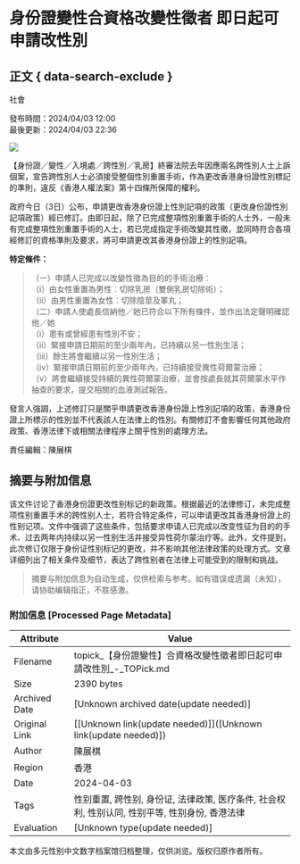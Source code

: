 # 身份證變性合資格改變性徵者 即日起可申請改性別

## 正文 { data-search-exclude }


社會

發布時間：2024/04/03 12:00  
最後更新：2024/04/03 22:36

![](https://static04.hket.com/res/v3/image/content/3735000/3736614/2A09AB13-C482-4257-B747-E025DE527761_1024.jpeg)

【身份證／變性／入境處／跨性別／乳房】終審法院去年因應兩名跨性別人士上訴個案，宣告跨性別人士必須接受整個性別重置手術，作為更改香港身份證性別標記的準則，違反《香港人權法案》第十四條所保障的權利。

政府今日（3日）公布，申請更改香港身份證上性別記項的政策（更改身份證性別記項政策）經已修訂。由即日起，除了已完成整項性別重置手術的人士外，一般未有完成整項性別重置手術的人士，若已完成指定手術改變其性徵，並同時符合各項經修訂的資格準則及要求，將可申請更改其香港身份證上的性別記項。

**特定條件：**

> （一）申請人已完成以改變性徵為目的的手術治療︰   
> （i）由女性重置為男性︰切除乳房（雙側乳房切除術）；   
> （ii）由男性重置為女性︰切除陰莖及睪丸；   
> （二）申請人使處長信納他／她已符合以下所有條件，並作出法定聲明確認他／她   
> （i）患有或曾經患有性別不安；   
> （ii）緊接申請日期前的至少兩年內，已持續以另一性別生活；   
> （iii）餘生將會繼續以另一性別生活；   
> （iv）緊接申請日期前的至少兩年內，已持續接受異性荷爾蒙治療；   
> （v）將會繼續接受持續的異性荷爾蒙治療，並會按處長就其荷爾蒙水平作抽查的要求，提交相關的血液測試報告。  

發言人強調，上述修訂只是關乎申請更改香港身份證上性別記項的政策，香港身份證上所標示的性別並不代表該人在法律上的性別。有關修訂不會影響任何其他政府政策、香港法律下或相關法律程序上關乎性別的處理方法。

責任編輯：陳展棋
<!-- tcd_original_link https://topick.hket.com/article/3736614/%E3%80%90%E8%BA%AB%E4%BB%BD%E8%AD%89%E8%AE%8A%E6%80%A7%E3%80%91%E5%90%88%E8%B3%87%E6%A0%BC%E6%94%B9%E8%AE%8A%E6%80%A7%E5%BE%B5%E8%80%85%E3%80%80%E5%8D%B3%E6%97%A5%E8%B5%B7%E5%8F%AF%E7%94%B3%E8%AB%8B%E6%94%B9%E6%80%A7%E5%88%A5 -->


## 摘要与附加信息

<!-- tcd_abstract -->
该文件讨论了香港身份證更改性别标记的新政策。根据最近的法律修订，未完成整项性别重置手术的跨性别人士，若符合特定条件，可以申请更改其香港身份證上的性别记项。文件中强调了这些条件，包括要求申请人已完成以改变性征为目的的手术、过去两年内持续以另一性别生活并接受异性荷尔蒙治疗等。此外，文件提到，此次修订仅限于身份证性别标记的更改，并不影响其他法律政策的处理方式。文章详细列出了相关条件及细节，表达了跨性别者在法律上可能受到的限制和挑战。
<!-- tcd_abstract_end -->

> 摘要与附加信息为自动生成，仅供检索与参考。如有错误或遗漏（未知），请协助编辑指正，不胜感激。

### 附加信息 [Processed Page Metadata]

| Attribute       | Value                                  |
|-----------------|----------------------------------------|
| Filename        | topick_【身份證變性】合資格改變性徵者即日起可申請改性別_-_TOPick.md                             |
| Size            | 2390 bytes                           |
| Archived Date   | [Unknown archived date(update needed)]                             |
| Original Link   | [[Unknown link(update needed)]]([Unknown link(update needed)])                       |
| Author          | 陳展棋                               |
| Region          | 香港                               |
| Date            | 2024-04-03                                 |
| Tags            | 性别重置, 跨性别, 身份证, 法律政策, 医疗条件, 社会权利, 性别认同, 性别平等, 性别身份, 香港法律                                 |
| Evaluation            | [Unknown type(update needed)]                                 |
<!-- tcd_table_end -->

本文由多元性别中文数字档案馆归档整理，仅供浏览。版权归原作者所有。

